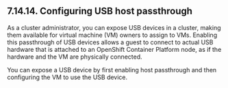 ## 7.14.14. Configuring USB host passthrough

As a cluster administrator, you can expose USB devices in a cluster, making them available for virtual machine (VM) owners to assign to VMs. Enabling this passthrough of USB devices allows a guest to connect to actual USB hardware that is attached to an OpenShift Container Platform node, as if the hardware and the VM are physically connected.

You can expose a USB device by first enabling host passthrough and then configuring the VM to use the USB device.

